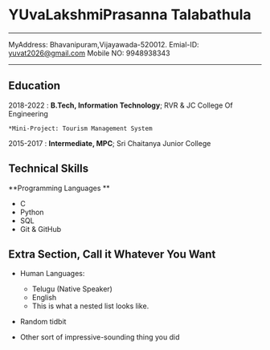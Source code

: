 YUvaLakshmiPrasanna Talabathula
============

-------------------     ----------------------------
 MyAddress:              Bhavanipuram,Vijayawada-520012.
 Emial-ID:               yuvat2026@gmail.com
 Mobile NO:              9948938343
-------------------     ----------------------------

Education
---------

2018-2022
:   **B.Tech, Information Technology**; RVR & JC College Of Engineering

    *Mini-Project: Tourism Management System

2015-2017
:   **Intermediate, MPC**; Sri Chaitanya Junior College


Technical Skills
-------------------- 
**Programming Languages **
* C
* Python
* SQL
* Git & GitHub

[ref]: https://github.com/githubuser/superlongprojectname

Extra Section, Call it Whatever You Want
----------------------------------------

* Human Languages:

     * Telugu (Native Speaker)
     * English
     * This is what a nested list looks like.

* Random tidbit

* Other sort of impressive-sounding thing you did
